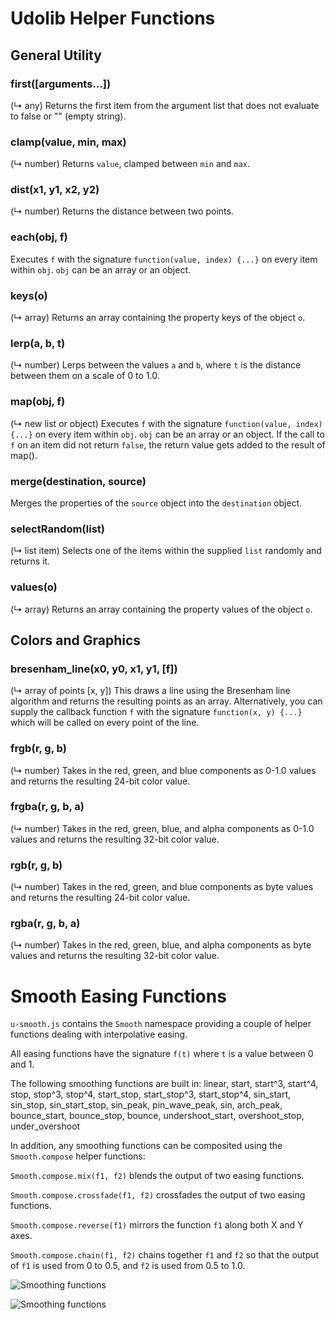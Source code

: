 # Udolib Helper Functions

## General Utility

### first([arguments...])

(↳ any) Returns the first item from the argument list that does not evaluate to false or "" (empty string).

### clamp(value, min, max)

(↳ number) Returns `value`, clamped between `min` and `max`.

### dist(x1, y1, x2, y2)

(↳ number) Returns the distance between two points.

### each(obj, f)

Executes `f` with the signature `function(value, index) {...}` on every item within `obj`. `obj` can be an array or an object.

### keys(o)

(↳ array) Returns an array containing the property keys of the object `o`.

### lerp(a, b, t)

(↳ number) Lerps between the values `a` and `b`, where `t` is the distance between them on a scale of 0 to 1.0.

### map(obj, f)

(↳ new list or object) Executes `f` with the signature `function(value, index) {...}` on every item within `obj`. `obj` can be an array or an object. If the call to `f` on an item did not return `false`, the return value gets added to the result of map().

### merge(destination, source)

Merges the properties of the `source` object into the `destination` object.

### selectRandom(list)

(↳ list item) Selects one of the items within the supplied `list` randomly and returns it.

### values(o)

(↳ array) Returns an array containing the property values of the object `o`.

## Colors and Graphics

### bresenham_line(x0, y0, x1, y1, [f])

(↳ array of points [x, y]) This draws a line using the Bresenham line algorithm and returns the resulting points as an array. Alternatively, you can supply the callback function `f` with the signature `function(x, y) {...}` which will be called on every point of the line. 

### frgb(r, g, b)

(↳ number) Takes in the red, green, and blue components as 0-1.0 values and returns the resulting 24-bit color value.

### frgba(r, g, b, a)

(↳ number) Takes in the red, green, blue, and alpha components as 0-1.0 values and returns the resulting 32-bit color value.

### rgb(r, g, b)

(↳ number) Takes in the red, green, and blue components as byte values and returns the resulting 24-bit color value.

### rgba(r, g, b, a)

(↳ number) Takes in the red, green, blue, and alpha components as byte values and returns the resulting 32-bit color value.

# Smooth Easing Functions

`u-smooth.js` contains the `Smooth` namespace providing a couple of helper functions dealing with interpolative easing.

All easing functions have the signature `f(t)` where `t` is a value between 0 and 1.

The following smoothing functions are built in: linear, start, start^3, start^4, stop, stop^3, stop^4, start_stop, start_stop^3, start_stop^4, sin_start, sin_stop, sin_start_stop, sin_peak, pin_wave_peak, sin, arch_peak, bounce_start, bounce_stop, bounce, undershoot_start, overshoot_stop, under_overshoot

In addition, any smoothing functions can be composited using the `Smooth.compose` helper functions:

`Smooth.compose.mix(f1, f2)` blends the output of two easing functions.

`Smooth.compose.crossfade(f1, f2)` crossfades the output of two easing functions.

`Smooth.compose.reverse(f1)` mirrors the function `f1` along both X and Y axes.

`Smooth.compose.chain(f1, f2)` chains together `f1` and `f2` so that the output of `f1` is used from 0 to 0.5, and `f2` is used from 0.5 to 1.0.

![Smoothing functions](https://github.com/Udo/udolib/blob/master/u-js-helper/img/smooth-01?raw=true "Smoothing functions")

![Smoothing functions](https://github.com/Udo/udolib/blob/master/u-js-helper/img/smooth-02?raw=true "Smoothing functions")
